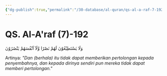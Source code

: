 ```yaml
---
{"dg-publish":true,"permalink":"/30-database/al-quran/qs-al-a-raf-7-192/"}
---
```



# QS. Al-A'raf (7)-192
وَلَا يَسْتَطِيْعُوْنَ لَهُمْ نَصْرًا وَّلَآ اَنْفُسَهُمْ يَنْصُرُوْنَ

Artinya: *"Dan (berhala) itu tidak dapat memberikan pertolongan kepada penyembahnya, dan kepada dirinya sendiri pun mereka tidak dapat memberi pertolongan."*
